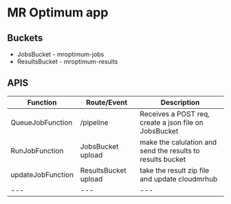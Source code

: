 # MR Optimum app

## Buckets 
- JobsBucket - mroptimum-jobs
- ResultsBucket - mroptimum-results

## APIS

|Function| Route/Event | Description |
|---|---|---|
|QueueJobFunction  | /pipeline  | Receives a POST req, create a json file on JobsBucket |
| RunJobFunction | JobsBucket upload | make the calulation and send the results to results bucket |
| updateJobFunction | ResultsBucket upload | take the result zip file and update cloudmrhub |
|---|---|---|